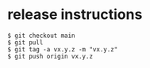 # release instructions

```
$ git checkout main
$ git pull
$ git tag -a vx.y.z -m "vx.y.z"
$ git push origin vx.y.z
```
